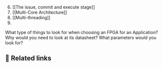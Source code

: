 

6.  [[The issue, commit and execute stage]]
7. [[Multi-Core Architecture]]
8. [[Multi-threading]]
9. 

What type of things to look for when choosing an FPGA for an Application?
Why would you need to look at its datasheet? What parameters would you look for?


## 🔗 Related links



